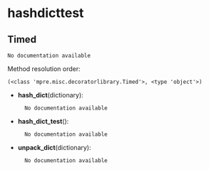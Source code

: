 hashdicttest
==============



Timed
--------------

	No documentation available


Method resolution order: 

	(<class 'mpre.misc.decoratorlibrary.Timed'>, <type 'object'>)

- **hash_dict**(dictionary):

		No documentation available


- **hash_dict_test**():

		No documentation available


- **unpack_dict**(dictionary):

		No documentation available
